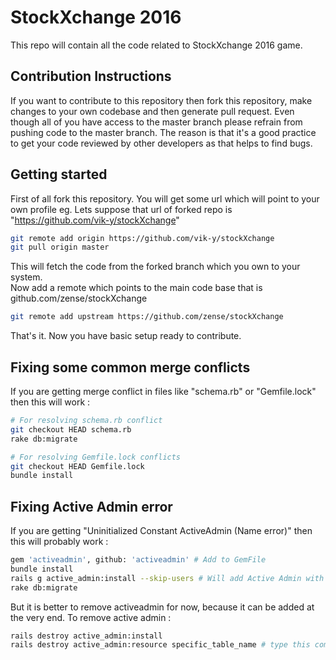 # StockXchange 2016

This repo will contain all the code related to StockXchange 2016 game.

## Contribution Instructions

If you want to contribute to this repository then fork this repository, make changes to your own codebase
and then generate pull request. Even though all of you have access to the master branch please refrain from pushing
code to the master branch. The reason is that it's a good practice to get your code reviewed by other developers as
that helps to find bugs.

## Getting started

First of all fork this repository. You will get some url which will point to your own profile eg. Lets suppose that url of forked repo is
"https://github.com/vik-y/stockXchange"

```sh
git remote add origin https://github.com/vik-y/stockXchange
git pull origin master
```
This will fetch the code from the forked branch which you own to your system. <br>
Now add a remote which points to the main code base that is github.com/zense/stockXchange

```sh
git remote add upstream https://github.com/zense/stockXchange
```
That's it. Now you have basic setup ready to contribute.

## Fixing some common merge conflicts

If you are getting merge conflict in files like "schema.rb" or "Gemfile.lock" then this will work :
```sh
# For resolving schema.rb conflict
git checkout HEAD schema.rb
rake db:migrate

# For resolving Gemfile.lock conflicts
git checkout HEAD Gemfile.lock
bundle install
```
## Fixing Active Admin error

If you are getting "Uninitialized Constant ActiveAdmin (Name error)" then this will probably work :

```sh
gem 'activeadmin', github: 'activeadmin' # Add to GemFile
bundle install
rails g active_admin:install --skip-users # Will add Active Admin with existing users
rake db:migrate
```
But it is better to remove activeadmin for now, because it can be added at the very end. To remove active admin :

```sh
rails destroy active_admin:install
rails destroy active_admin:resource specific_table_name # type this command if you put some other migration to active admin
```

